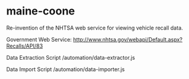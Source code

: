 # maine-coone
Re-invention of the NHTSA web service for viewing vehicle recall data.

Government Web Service: http://www.nhtsa.gov/webapi/Default.aspx?Recalls/API/83

Data Extraction Script
/automation/data-extractor.js

Data Import Script
/automation/data-importer.js